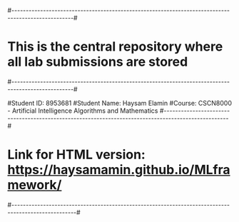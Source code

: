 #---------------------------------------------------------------------------------------------------# 
#                This is the central repository where all lab submissions are stored                #
#---------------------------------------------------------------------------------------------------#

#Student ID: 8953681
#Student Name: Haysam Elamin
#Course: CSCN8000 - Artificial Intelligence Algorithms and Mathematics
#----------------------------------------------------------------------------------------------------#
#  Link for HTML version: https://haysamamin.github.io/MLframework/                                    
#----------------------------------------------------------------------------------------------------#

